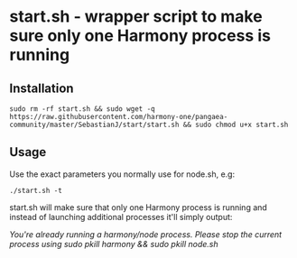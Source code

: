 # start.sh - wrapper script to make sure only one Harmony process is running

## Installation

`sudo rm -rf start.sh && sudo wget -q https://raw.githubusercontent.com/harmony-one/pangaea-community/master/SebastianJ/start/start.sh && sudo chmod u+x start.sh`

## Usage

Use the exact parameters you normally use for node.sh, e.g:

```
./start.sh -t
```

start.sh will make sure that only one Harmony process is running and instead of launching additional processes it'll simply output:

*You're already running a harmony/node process. Please stop the current process using sudo pkill harmony && sudo pkill node.sh*